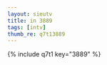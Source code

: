 ```yaml
--- 
layout: sieutv
title: in 3889
tags: [intv]
thumb_re: q7t13889
---
```

{% include q7t1 key="3889" %} 
